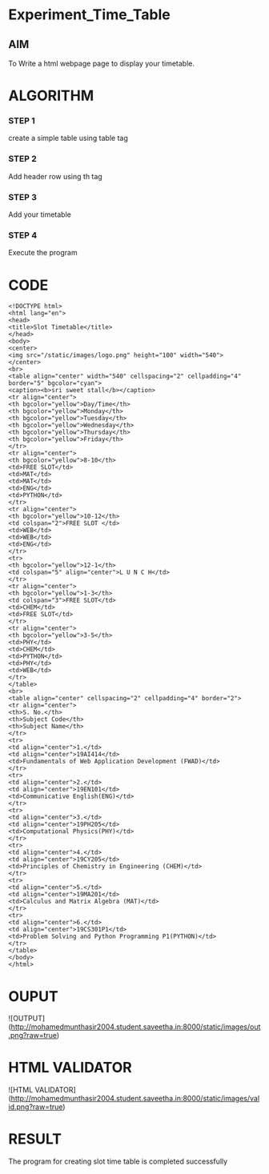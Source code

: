 # Experiment_Time_Table

## AIM
To Write a html webpage page to display your timetable.

# ALGORITHM
### STEP 1
create a simple table using table tag

### STEP 2
Add header row using th tag

### STEP 3
Add your timetable

### STEP 4
Execute the program


# CODE
```
<!DOCTYPE html>
<html lang="en">
<head>
<title>Slot Timetable</title>
</head>
<body>
<center>
<img src="/static/images/logo.png" height="100" width="540">
</center>
<br>
<table align="center" width="540" cellspacing="2" cellpadding="4" border="5" bgcolor="cyan">
<caption><b>sri sweet stall</b></caption>
<tr align="center">
<th bgcolor="yellow">Day/Time</th>
<th bgcolor="yellow">Monday</th>
<th bgcolor="yellow">Tuesday</th>
<th bgcolor="yellow">Wednesday</th>
<th bgcolor="yellow">Thursday</th>
<th bgcolor="yellow">Friday</th>
</tr>
<tr align="center">
<th bgcolor="yellow">8-10</th>
<td>FREE SLOT</td>
<td>MAT</td>
<td>MAT</td>
<td>ENG</td>
<td>PYTHON</td>
</tr>
<tr align="center">
<th bgcolor="yellow">10-12</th>
<td colspan="2">FREE SLOT </td>
<td>WEB</td>
<td>WEB</td>
<td>ENG</td>
</tr>
<tr>
<th bgcolor="yellow">12-1</th>
<td colspan="5" align="center">L U N C H</td>
</tr>
<tr align="center">
<th bgcolor="yellow">1-3</th>
<td colspan="3">FREE SLOT</td>
<td>CHEM</td>
<td>FREE SLOT</td>
</tr>
<tr align="center">
<th bgcolor="yellow">3-5</th>
<td>PHY</td>
<td>CHEM</td>
<td>PYTHON</td>
<td>PHY</td>
<td>WEB</td>
</tr>
</table>
<br>
<table align="center" cellspacing="2" cellpadding="4" border="2">
<tr align="center">
<th>S. No.</th>
<th>Subject Code</th>
<th>Subject Name</th>
</tr>
<tr>
<td align="center">1.</td>
<td align="center">19AI414</td>
<td>Fundamentals of Web Application Development (FWAD)</td>
</tr>
<tr>
<td align="center">2.</td>
<td align="center">19EN101</td>
<td>Communicative English(ENG)</td>
</tr>
<tr>
<td align="center">3.</td>
<td align="center">19PH205</td>
<td>Computational Physics(PHY)</td>
</tr>
<tr>
<td align="center">4.</td>
<td align="center">19CY205</td>
<td>Principles of Chemistry in Engineering (CHEM)</td>
</tr>
<tr>
<td align="center">5.</td>
<td align="center">19MA201</td>
<td>Calculus and Matrix Algebra (MAT)</td>
</tr>
<tr>
<td align="center">6.</td>
<td align="center">19CS301P1</td>
<td>Problem Solving and Python Programming P1(PYTHON)</td>
</tr>
</table>
</body>
</html>
```
# OUPUT
![OUTPUT] (http://mohamedmunthasir2004.student.saveetha.in:8000/static/images/out.png?raw=true)

# HTML VALIDATOR
![HTML VALIDATOR] (http://mohamedmunthasir2004.student.saveetha.in:8000/static/images/valid.png?raw=true)

# RESULT
The program for creating slot time table is completed successfully